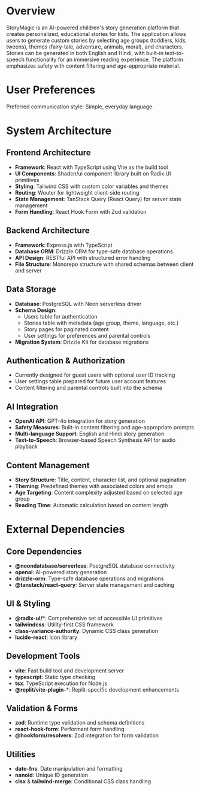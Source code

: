 # Overview

StoryMagic is an AI-powered children's story generation platform that creates personalized, educational stories for kids. The application allows users to generate custom stories by selecting age groups (toddlers, kids, tweens), themes (fairy-tale, adventure, animals, moral), and characters. Stories can be generated in both English and Hindi, with built-in text-to-speech functionality for an immersive reading experience. The platform emphasizes safety with content filtering and age-appropriate material.

# User Preferences

Preferred communication style: Simple, everyday language.

# System Architecture

## Frontend Architecture
- **Framework**: React with TypeScript using Vite as the build tool
- **UI Components**: Shadcn/ui component library built on Radix UI primitives
- **Styling**: Tailwind CSS with custom color variables and themes
- **Routing**: Wouter for lightweight client-side routing
- **State Management**: TanStack Query (React Query) for server state management
- **Form Handling**: React Hook Form with Zod validation

## Backend Architecture
- **Framework**: Express.js with TypeScript
- **Database ORM**: Drizzle ORM for type-safe database operations
- **API Design**: RESTful API with structured error handling
- **File Structure**: Monorepo structure with shared schemas between client and server

## Data Storage
- **Database**: PostgreSQL with Neon serverless driver
- **Schema Design**: 
  - Users table for authentication
  - Stories table with metadata (age group, theme, language, etc.)
  - Story pages for paginated content
  - User settings for preferences and parental controls
- **Migration System**: Drizzle Kit for database migrations

## Authentication & Authorization
- Currently designed for guest users with optional user ID tracking
- User settings table prepared for future user account features
- Content filtering and parental controls built into the schema

## AI Integration
- **OpenAI API**: GPT-4o integration for story generation
- **Safety Measures**: Built-in content filtering and age-appropriate prompts
- **Multi-language Support**: English and Hindi story generation
- **Text-to-Speech**: Browser-based Speech Synthesis API for audio playback

## Content Management
- **Story Structure**: Title, content, character list, and optional pagination
- **Theming**: Predefined themes with associated colors and emojis
- **Age Targeting**: Content complexity adjusted based on selected age group
- **Reading Time**: Automatic calculation based on content length

# External Dependencies

## Core Dependencies
- **@neondatabase/serverless**: PostgreSQL database connectivity
- **openai**: AI-powered story generation
- **drizzle-orm**: Type-safe database operations and migrations
- **@tanstack/react-query**: Server state management and caching

## UI & Styling
- **@radix-ui/***: Comprehensive set of accessible UI primitives
- **tailwindcss**: Utility-first CSS framework
- **class-variance-authority**: Dynamic CSS class generation
- **lucide-react**: Icon library

## Development Tools
- **vite**: Fast build tool and development server
- **typescript**: Static type checking
- **tsx**: TypeScript execution for Node.js
- **@replit/vite-plugin-***: Replit-specific development enhancements

## Validation & Forms
- **zod**: Runtime type validation and schema definitions
- **react-hook-form**: Performant form handling
- **@hookform/resolvers**: Zod integration for form validation

## Utilities
- **date-fns**: Date manipulation and formatting
- **nanoid**: Unique ID generation
- **clsx** & **tailwind-merge**: Conditional CSS class handling